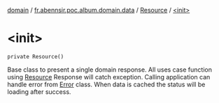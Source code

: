 [domain](../../index.md) / [fr.abennsir.poc.album.domain.data](../index.md) / [Resource](index.md) / [&lt;init&gt;](./-init-.md)

# &lt;init&gt;

`private Resource()`

Base class to present a single domain response.
All uses case function using [Resource](index.md) Response will catch exception.
Calling application can handle error from  [Error](-error/index.md) class.
When data is cached the status will be loading after success.

